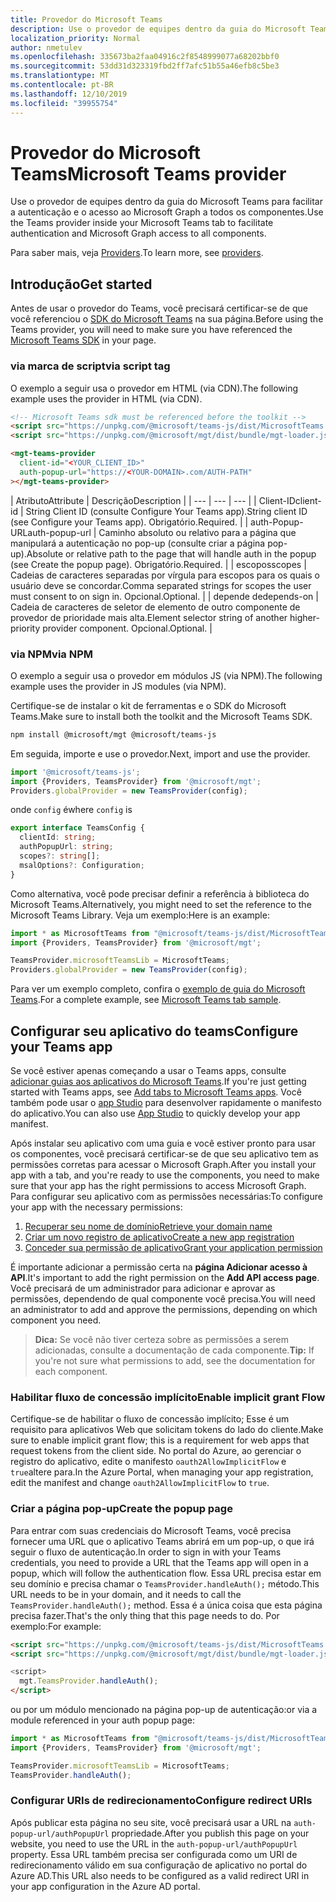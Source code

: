 ```yaml
---
title: Provedor do Microsoft Teams
description: Use o provedor de equipes dentro da guia do Microsoft Teams para facilitar a autenticação e o acesso ao Microsoft Graph a todos os componentes.
localization_priority: Normal
author: nmetulev
ms.openlocfilehash: 335673ba2faa04916c2f8548999077a68202bbf0
ms.sourcegitcommit: 53dd31d323319fbd2ff7afc51b55a46efb8c5be3
ms.translationtype: MT
ms.contentlocale: pt-BR
ms.lasthandoff: 12/10/2019
ms.locfileid: "39955754"
---
```

# <a name="microsoft-teams-provider"></a><span data-ttu-id="e4231-103">Provedor do Microsoft Teams</span><span class="sxs-lookup"><span data-stu-id="e4231-103">Microsoft Teams provider</span></span>

<span data-ttu-id="e4231-104">Use o provedor de equipes dentro da guia do Microsoft Teams para facilitar a autenticação e o acesso ao Microsoft Graph a todos os componentes.</span><span class="sxs-lookup"><span data-stu-id="e4231-104">Use the Teams provider inside your Microsoft Teams tab to facilitate authentication and Microsoft Graph access to all components.</span></span>

<span data-ttu-id="e4231-105">Para saber mais, veja [Providers](../providers.md).</span><span class="sxs-lookup"><span data-stu-id="e4231-105">To learn more, see [providers](../providers.md).</span></span>

## <a name="get-started"></a><span data-ttu-id="e4231-106">Introdução</span><span class="sxs-lookup"><span data-stu-id="e4231-106">Get started</span></span>

<span data-ttu-id="e4231-107">Antes de usar o provedor do Teams, você precisará certificar-se de que você referenciou o [SDK do Microsoft Teams](https://docs.microsoft.com/javascript/api/overview/msteams-client?view=msteams-client-js-latest#using-the-sdk) na sua página.</span><span class="sxs-lookup"><span data-stu-id="e4231-107">Before using the Teams provider, you will need to make sure you have referenced the [Microsoft Teams SDK](https://docs.microsoft.com/javascript/api/overview/msteams-client?view=msteams-client-js-latest#using-the-sdk) in your page.</span></span>

### <a name="via-script-tag"></a><span data-ttu-id="e4231-108">via marca de script</span><span class="sxs-lookup"><span data-stu-id="e4231-108">via script tag</span></span>
<span data-ttu-id="e4231-109">O exemplo a seguir usa o provedor em HTML (via CDN).</span><span class="sxs-lookup"><span data-stu-id="e4231-109">The following example uses the provider in HTML (via CDN).</span></span>

```html
<!-- Microsoft Teams sdk must be referenced before the toolkit -->
<script src="https://unpkg.com/@microsoft/teams-js/dist/MicrosoftTeams.min.js" crossorigin="anonymous"></script>
<script src="https://unpkg.com/@microsoft/mgt/dist/bundle/mgt-loader.js"></script>

<mgt-teams-provider
  client-id="<YOUR_CLIENT_ID>"
  auth-popup-url="https://<YOUR-DOMAIN>.com/AUTH-PATH"
></mgt-teams-provider>
```

| <span data-ttu-id="e4231-110">Atributo</span><span class="sxs-lookup"><span data-stu-id="e4231-110">Attribute</span></span> | <span data-ttu-id="e4231-111">Descrição</span><span class="sxs-lookup"><span data-stu-id="e4231-111">Description</span></span> |
| --- | --- | --- |
| <span data-ttu-id="e4231-112">Client-ID</span><span class="sxs-lookup"><span data-stu-id="e4231-112">client-id</span></span>   | <span data-ttu-id="e4231-113">String Client ID (consulte Configure Your Teams app).</span><span class="sxs-lookup"><span data-stu-id="e4231-113">String client ID (see Configure your Teams app).</span></span> <span data-ttu-id="e4231-114">Obrigatório.</span><span class="sxs-lookup"><span data-stu-id="e4231-114">Required.</span></span> |
| <span data-ttu-id="e4231-115">auth-Popup-URL</span><span class="sxs-lookup"><span data-stu-id="e4231-115">auth-popup-url</span></span>  | <span data-ttu-id="e4231-116">Caminho absoluto ou relativo para a página que manipulará a autenticação no pop-up (consulte criar a página pop-up).</span><span class="sxs-lookup"><span data-stu-id="e4231-116">Absolute or relative path to the page that will handle auth in the popup (see Create the popup page).</span></span> <span data-ttu-id="e4231-117">Obrigatório.</span><span class="sxs-lookup"><span data-stu-id="e4231-117">Required.</span></span> |
| <span data-ttu-id="e4231-118">escopos</span><span class="sxs-lookup"><span data-stu-id="e4231-118">scopes</span></span>  | <span data-ttu-id="e4231-119">Cadeias de caracteres separadas por vírgula para escopos para os quais o usuário deve se concordar.</span><span class="sxs-lookup"><span data-stu-id="e4231-119">Comma separated strings for scopes the user must consent to on sign in.</span></span> <span data-ttu-id="e4231-120">Opcional.</span><span class="sxs-lookup"><span data-stu-id="e4231-120">Optional.</span></span> |
| <span data-ttu-id="e4231-121">depende de</span><span class="sxs-lookup"><span data-stu-id="e4231-121">depends-on</span></span> | <span data-ttu-id="e4231-122">Cadeia de caracteres de seletor de elemento de outro componente de provedor de prioridade mais alta.</span><span class="sxs-lookup"><span data-stu-id="e4231-122">Element selector string of another higher-priority provider component.</span></span> <span data-ttu-id="e4231-123">Opcional.</span><span class="sxs-lookup"><span data-stu-id="e4231-123">Optional.</span></span> |

### <a name="via-npm"></a><span data-ttu-id="e4231-124">via NPM</span><span class="sxs-lookup"><span data-stu-id="e4231-124">via NPM</span></span> 
<span data-ttu-id="e4231-125">O exemplo a seguir usa o provedor em módulos JS (via NPM).</span><span class="sxs-lookup"><span data-stu-id="e4231-125">The following example uses the provider in JS modules (via NPM).</span></span>

<span data-ttu-id="e4231-126">Certifique-se de instalar o kit de ferramentas e o SDK do Microsoft Teams.</span><span class="sxs-lookup"><span data-stu-id="e4231-126">Make sure to install both the toolkit and the Microsoft Teams SDK.</span></span>

```bash
npm install @microsoft/mgt @microsoft/teams-js
```

<span data-ttu-id="e4231-127">Em seguida, importe e use o provedor.</span><span class="sxs-lookup"><span data-stu-id="e4231-127">Next, import and use the provider.</span></span>

```ts
import '@microsoft/teams-js';
import {Providers, TeamsProvider} from '@microsoft/mgt'; 
Providers.globalProvider = new TeamsProvider(config);
```

<span data-ttu-id="e4231-128">onde `config` é</span><span class="sxs-lookup"><span data-stu-id="e4231-128">where `config` is</span></span>

```ts
export interface TeamsConfig {
  clientId: string;
  authPopupUrl: string;
  scopes?: string[];
  msalOptions?: Configuration;
}
```

<span data-ttu-id="e4231-129">Como alternativa, você pode precisar definir a referência à biblioteca do Microsoft Teams.</span><span class="sxs-lookup"><span data-stu-id="e4231-129">Alternatively, you might need to set the reference to the Microsoft Teams Library.</span></span> <span data-ttu-id="e4231-130">Veja um exemplo:</span><span class="sxs-lookup"><span data-stu-id="e4231-130">Here is an example:</span></span>

```ts
import * as MicrosoftTeams from "@microsoft/teams-js/dist/MicrosoftTeams";
import {Providers, TeamsProvider} from '@microsoft/mgt'; 

TeamsProvider.microsoftTeamsLib = MicrosoftTeams;
Providers.globalProvider = new TeamsProvider(config);
```

<span data-ttu-id="e4231-131">Para ver um exemplo completo, confira o [exemplo de guia do Microsoft Teams](https://github.com/microsoftgraph/microsoft-graph-toolkit/tree/master/samples/teams-tab).</span><span class="sxs-lookup"><span data-stu-id="e4231-131">For a complete example, see [Microsoft Teams tab sample](https://github.com/microsoftgraph/microsoft-graph-toolkit/tree/master/samples/teams-tab).</span></span>

## <a name="configure-your-teams-app"></a><span data-ttu-id="e4231-132">Configurar seu aplicativo do teams</span><span class="sxs-lookup"><span data-stu-id="e4231-132">Configure your Teams app</span></span>

<span data-ttu-id="e4231-133">Se você estiver apenas começando a usar o Teams apps, consulte [adicionar guias aos aplicativos do Microsoft Teams](https://docs.microsoft.com/microsoftteams/platform/concepts/tabs/tabs-overview).</span><span class="sxs-lookup"><span data-stu-id="e4231-133">If you're just getting started with Teams apps, see [Add tabs to Microsoft Teams apps](https://docs.microsoft.com/microsoftteams/platform/concepts/tabs/tabs-overview).</span></span> <span data-ttu-id="e4231-134">Você também pode usar o [app Studio](https://docs.microsoft.com/microsoftteams/platform/get-started/get-started-app-studio) para desenvolver rapidamente o manifesto do aplicativo.</span><span class="sxs-lookup"><span data-stu-id="e4231-134">You can also use [App Studio](https://docs.microsoft.com/microsoftteams/platform/get-started/get-started-app-studio) to quickly develop your app manifest.</span></span>

<span data-ttu-id="e4231-135">Após instalar seu aplicativo com uma guia e você estiver pronto para usar os componentes, você precisará certificar-se de que seu aplicativo tem as permissões corretas para acessar o Microsoft Graph.</span><span class="sxs-lookup"><span data-stu-id="e4231-135">After you install your app with a tab, and you're ready to use the components, you need to make sure that your app has the right permissions to access Microsoft Graph.</span></span> <span data-ttu-id="e4231-136">Para configurar seu aplicativo com as permissões necessárias:</span><span class="sxs-lookup"><span data-stu-id="e4231-136">To configure your app with the necessary permissions:</span></span>

1. [<span data-ttu-id="e4231-137">Recuperar seu nome de domínio</span><span class="sxs-lookup"><span data-stu-id="e4231-137">Retrieve your domain name</span></span>](https://docs.microsoft.com/azure/active-directory/identity-protection/graph-get-started#retrieve-your-domain-name)
2. [<span data-ttu-id="e4231-138">Criar um novo registro de aplicativo</span><span class="sxs-lookup"><span data-stu-id="e4231-138">Create a new app registration</span></span>](https://docs.microsoft.com/azure/active-directory/identity-protection/graph-get-started#create-a-new-app-registration)
3. [<span data-ttu-id="e4231-139">Conceder sua permissão de aplicativo</span><span class="sxs-lookup"><span data-stu-id="e4231-139">Grant your application permission</span></span>](https://docs.microsoft.com/azure/active-directory/identity-protection/graph-get-started#grant-your-application-permission-to-use-the-api)

<span data-ttu-id="e4231-140">É importante adicionar a permissão certa na **página Adicionar acesso à API**.</span><span class="sxs-lookup"><span data-stu-id="e4231-140">It's important to add the right permission on the **Add API access page**.</span></span> <span data-ttu-id="e4231-141">Você precisará de um administrador para adicionar e aprovar as permissões, dependendo de qual componente você precisa.</span><span class="sxs-lookup"><span data-stu-id="e4231-141">You will need an administrator to add and approve the permissions, depending on which component you need.</span></span>

><span data-ttu-id="e4231-142">**Dica:** Se você não tiver certeza sobre as permissões a serem adicionadas, consulte a documentação de cada componente.</span><span class="sxs-lookup"><span data-stu-id="e4231-142">**Tip:** If you're not sure what permissions to add, see the documentation for each component.</span></span>

### <a name="enable-implicit-grant-flow"></a><span data-ttu-id="e4231-143">Habilitar fluxo de concessão implícito</span><span class="sxs-lookup"><span data-stu-id="e4231-143">Enable implicit grant Flow</span></span>

<span data-ttu-id="e4231-144">Certifique-se de habilitar o fluxo de concessão implícito; Esse é um requisito para aplicativos Web que solicitam tokens do lado do cliente.</span><span class="sxs-lookup"><span data-stu-id="e4231-144">Make sure to enable implicit grant flow; this is a requirement for web apps that request tokens from the client side.</span></span> <span data-ttu-id="e4231-145">No portal do Azure, ao gerenciar o registro do aplicativo, edite o manifesto `oauth2AllowImplicitFlow` e `true`altere para.</span><span class="sxs-lookup"><span data-stu-id="e4231-145">In the Azure Portal, when managing your app registration, edit the manifest and change `oauth2AllowImplicitFlow` to `true`.</span></span>

### <a name="create-the-popup-page"></a><span data-ttu-id="e4231-146">Criar a página pop-up</span><span class="sxs-lookup"><span data-stu-id="e4231-146">Create the popup page</span></span>

<span data-ttu-id="e4231-147">Para entrar com suas credenciais do Microsoft Teams, você precisa fornecer uma URL que o aplicativo Teams abrirá em um pop-up, o que irá seguir o fluxo de autenticação.</span><span class="sxs-lookup"><span data-stu-id="e4231-147">In order to sign in with your Teams credentials, you need to provide a URL that the Teams app will open in a popup, which will follow the authentication flow.</span></span> <span data-ttu-id="e4231-148">Essa URL precisa estar em seu domínio e precisa chamar o `TeamsProvider.handleAuth();` método.</span><span class="sxs-lookup"><span data-stu-id="e4231-148">This URL needs to be in your domain, and it needs to call the `TeamsProvider.handleAuth();` method.</span></span> <span data-ttu-id="e4231-149">Essa é a única coisa que esta página precisa fazer.</span><span class="sxs-lookup"><span data-stu-id="e4231-149">That's the only thing that this page needs to do.</span></span> <span data-ttu-id="e4231-150">Por exemplo:</span><span class="sxs-lookup"><span data-stu-id="e4231-150">For example:</span></span>

```html
<script src="https://unpkg.com/@microsoft/teams-js/dist/MicrosoftTeams.min.js" crossorigin="anonymous"></script>
<script src="https://unpkg.com/@microsoft/mgt/dist/bundle/mgt-loader.js">

<script>        
  mgt.TeamsProvider.handleAuth();
</script>
```

<span data-ttu-id="e4231-151">ou por um módulo mencionado na página pop-up de autenticação:</span><span class="sxs-lookup"><span data-stu-id="e4231-151">or via a module referenced in your auth popup page:</span></span>

```ts
import * as MicrosoftTeams from "@microsoft/teams-js/dist/MicrosoftTeams";
import {Providers, TeamsProvider} from '@microsoft/mgt'; 

TeamsProvider.microsoftTeamsLib = MicrosoftTeams;
TeamsProvider.handleAuth();
```

### <a name="configure-redirect-uris"></a><span data-ttu-id="e4231-152">Configurar URIs de redirecionamento</span><span class="sxs-lookup"><span data-stu-id="e4231-152">Configure redirect URIs</span></span>

<span data-ttu-id="e4231-153">Após publicar esta página no seu site, você precisará usar a URL na `auth-popup-url/authPopupUrl` propriedade.</span><span class="sxs-lookup"><span data-stu-id="e4231-153">After you publish this page on your website, you need to use the URL in the `auth-popup-url/authPopupUrl` property.</span></span> <span data-ttu-id="e4231-154">Essa URL também precisa ser configurada como um URI de redirecionamento válido em sua configuração de aplicativo no portal do Azure AD.</span><span class="sxs-lookup"><span data-stu-id="e4231-154">This URL also needs to be configured as a valid redirect URI in your app configuration in the Azure AD portal.</span></span>
